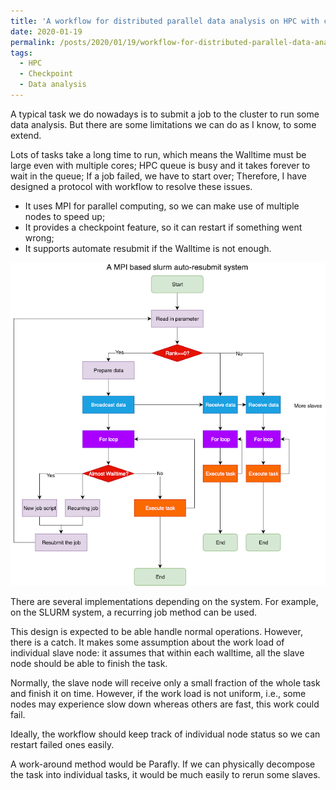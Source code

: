 ```yaml
---
title: 'A workflow for distributed parallel data analysis on HPC with checkpoint'
date: 2020-01-19
permalink: /posts/2020/01/19/workflow-for-distributed-parallel-data-analysis-on-hpc-with-checkpoint/
tags:
  - HPC
  - Checkpoint
  - Data analysis
---
```

A typical task we do nowadays is to submit a job to the cluster to run some data analysis. But there are some limitations we can do as I know, to some extend.

Lots of tasks take a long time to run, which means the Walltime must be large even with multiple cores;
HPC queue is busy and it takes forever to wait in the queue;
If a job failed, we have to start over;
Therefore, I have designed a protocol with workflow to resolve these issues.

* It uses MPI for parallel computing, so we can make use of multiple nodes to speed up;
* It provides a checkpoint feature, so it can restart if something went wrong;
* It supports automate resubmit if the Walltime is not enough.

![Figure 1](https://github.com/changliao/science/blob/main/_figures/hpc/data_analysis_mpi.png?raw=true)


There are several implementations depending on the system. For example, on the SLURM system, a recurring job method can be used.

This design is expected to be able handle normal operations. However, there is a catch. It makes some assumption about the work load of individual slave node: it assumes that within each walltime, all the slave node should be able to finish the task. 

Normally, the slave node will receive only a small fraction of the whole task and finish it on time. However, if the work load is not uniform, i.e., some nodes may experience slow down whereas others are fast, this work could fail.

Ideally, the workflow should keep track of individual node status so we can restart failed ones easily.

A work-around method would be Parafly. If we can physically decompose the task into individual tasks, it would be much easily to rerun some slaves.
